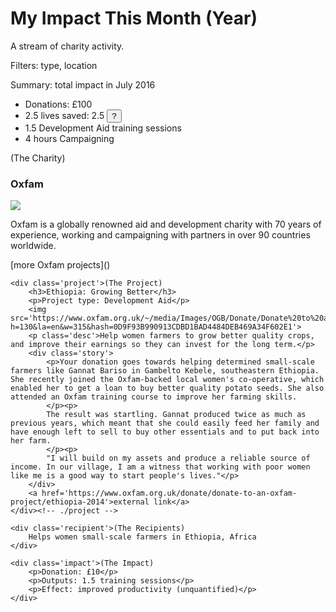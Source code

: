 # My Impact This Month (Year)

A stream of charity activity.

Filters: type, location

Summary: total impact in July 2016

 - Donations: £100
 - 2.5 lives saved: 2.5 <button title='what does this fraction mean? On average, this is the proportional impact that your donation had'>?</button>
 - 1.5 Development Aid training sessions
 - 4 hours Campaigning

<div class='donation'>
	<div class='charity'>(The Charity)
		<h3>Oxfam</h3>
		<img src="//logo.clearbit.com/oxfam.co.uk?size=80">
		<p>Oxfam is a globally renowned aid and development charity with 70 years of experience, working and campaigning with partners in over 90 countries worldwide.</p>
		[more Oxfam projects]()
	</div>
	
	<div class='project'>(The Project)
		<h3>Ethiopia: Growing Better</h3>
		<p>Project type: Development Aid</p>
		<img src='https://www.oxfam.org.uk/~/media/Images/OGB/Donate/Donate%20to%20a%20project/315x130_ethiopia.ashx?h=130&la=en&w=315&hash=0D9F93B990913CDBD1BAD4484DEB469A34F602E1'>
		<p class='desc'>Help women farmers to grow better quality crops, and improve their earnings so they can invest for the long term.</p>
		<div class='story'>
			<p>Your donation goes towards helping determined small-scale farmers like Gannat Bariso in Gambelto Kebele, southeastern Ethiopia. She recently joined the Oxfam-backed local women's co-operative, which enabled her to get a loan to buy better quality potato seeds. She also attended an Oxfam training course to improve her farming skills.
			</p><p>
			The result was startling. Gannat produced twice as much as previous years, which meant that she could easily feed her family and have enough left to sell to buy other essentials and to put back into her farm.
			</p><p>
			"I will build on my assets and produce a reliable source of income. In our village, I am a witness that working with poor women like me is a good way to start people's lives."</p>
		</div>
		<a href='https://www.oxfam.org.uk/donate/donate-to-an-oxfam-project/ethiopia-2014'>external link</a>
	</div><!-- ./project -->
	
	<div class='recipient'>(The Recipients)
		Helps women small-scale farmers in Ethiopia, Africa
	</div>

	<div class='impact'>(The Impact)
		<p>Donation: £10</p>
		<p>Outputs: 1.5 training sessions</p>
		<p>Effect: improved productivity (unquantified)</p>
	</div>
</div>
